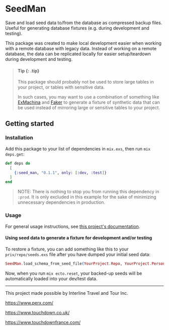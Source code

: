 # SeedMan

Save and load seed data to/from the database as compressed backup files. Useful for generating database fixtures (e.g. during development and testing).

This package was created to make local development easier when working with a remote database with legacy data. Instead of working on a remote database, the data can be replicated locally for easier setup/teardown during development and testing.

> #### Tip {: .tip}
>
> This package should probably not be used to store large tables in your project, or tables with sensitive data.
>
> In such cases, you may want to use a combination of something like [ExMachina](https://github.com/beam-community/ex_machina) and [Faker](https://github.com/elixirs/faker) to generate a fixture of synthetic data that can be used instead of mirroring large or sensitive tables to your project.

## Getting started

### Installation

Add this package to your list of dependencies in `mix.exs`, then run `mix deps.get`:

```elixir
def deps do
  [
    {:seed_man, "0.1.1", only: [:dev, :test]}
  ]
end
```

> NOTE: There is nothing to stop you from running this dependency in `:prod`. It is only excluded in this example for the sake of minimizing unnecessary dependencies in production.

### Usage

For general usage instructions, see [this project's documentation](https://hexdocs.pm/bulk_upsert/BulkUpsert.html).

#### Using seed data to generate a fixture for development and/or testing

To restore a fixture, you can add something like this to your `priv/repo/seeds.exs` file after you have dumped your initial seed data:

```elixir
SeedMan.load_schema_from_seed_file(YourProject.Repo, YourProject.Persons.Person)
```

Now, when you run `mix ecto.reset`, your backed-up seeds will be automatically loaded into your
dev/test data.

---

This project made possible by Interline Travel and Tour Inc.

https://www.perx.com/

https://www.touchdown.co.uk/

https://www.touchdownfrance.com/
